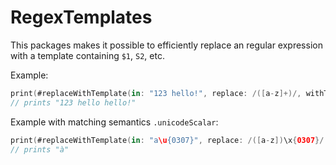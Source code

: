 # RegexTemplates

This packages makes it possible to efficiently replace an regular expression with a template containing `$1`, `S2`, etc.

Example:

```swift
print(#replaceWithTemplate(in: "123 hello!", replace: /([a-z]+)/, withTemplate: "$1 $1"))
// prints "123 hello hello!"
```

Example with matching semantics `.unicodeScalar`:

```swift
print(#replaceWithTemplate(in: "a\u{0307}", replace: /([a-z])\x{0307}/.matchingSemantics(.unicodeScalar), withTemplate: "$1\u{0300}"))
// prints "à"
```
